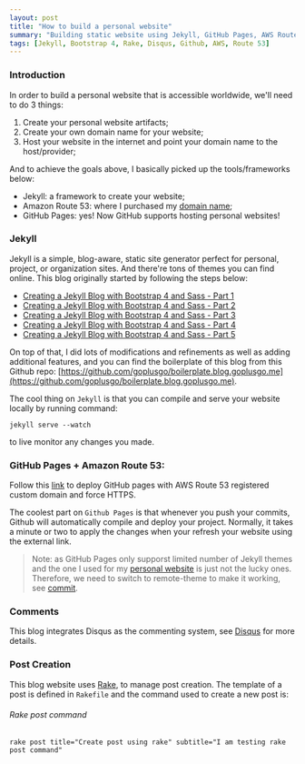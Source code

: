 ```yaml
---
layout: post
title: "How to build a personal website"
summary: "Building static website using Jekyll, GitHub Pages, AWS Route 53 along with Bootstrap 4, Rake, Disqus"
tags: [Jekyll, Bootstrap 4, Rake, Disqus, Github, AWS, Route 53]
---
```


### Introduction
In order to build a personal website that is accessible worldwide, we'll need to do 3 things:
1. Create your personal website artifacts;
2. Create your own domain name for your website;
3. Host your website in the internet and point your domain name to the host/provider; 

And to achieve the goals above, I basically picked up the tools/frameworks below:

* Jekyll: a framework to create your website;
* Amazon Route 53: where I purchased my [domain name](http://goplusgo.me);
* GitHub Pages: yes! Now GitHub supports hosting personal websites!

### Jekyll
Jekyll is a simple, blog-aware, static site generator perfect for personal, project, or organization sites. And there're tons of themes you can find online. This blog originally started by following the steps below:

* [Creating a Jekyll Blog with Bootstrap 4 and Sass - Part 1](https://experimentingwithcode.com/creating-a-jekyll-blog-with-bootstrap-4-and-sass-part-1/)
* [Creating a Jekyll Blog with Bootstrap 4 and Sass - Part 2](https://experimentingwithcode.com/creating-a-jekyll-blog-with-bootstrap-4-and-sass-part-2/)
* [Creating a Jekyll Blog with Bootstrap 4 and Sass - Part 3](https://experimentingwithcode.com/creating-a-jekyll-blog-with-bootstrap-4-and-sass-part-3/)
* [Creating a Jekyll Blog with Bootstrap 4 and Sass - Part 4](https://experimentingwithcode.com/creating-a-jekyll-blog-with-bootstrap-4-and-sass-part-4/)
* [Creating a Jekyll Blog with Bootstrap 4 and Sass - Part 5](https://experimentingwithcode.com/creating-a-jekyll-blog-with-bootstrap-4-and-sass-part-5/)

On top of that, I did lots of modifications and refinements as well as adding additional features, and you can find the boilerplate of this blog from this Github repo: [https://github.com/goplusgo/boilerplate.blog.goplusgo.me](https://github.com/goplusgo/boilerplate.blog.goplusgo.me).

The cool thing on `Jekyll` is that you can compile and serve your website locally by running command:

```shell
jekyll serve --watch
```

to live monitor any changes you made.

### GitHub Pages + Amazon Route 53:
Follow this [link](https://medium.com/@benwiz/how-to-deploy-github-pages-with-aws-route-53-registered-custom-domain-and-force-https-bbea801e5ea3) to deploy GitHub pages with AWS Route 53 registered custom domain and force HTTPS.

The coolest part on `Github Pages` is that whenever you push your commits, Github will automatically compile and deploy your project. Normally, it takes a minute or two to apply the changes when your refresh your website using the external link. 

> Note: as GitHub Pages only supporst limited number of Jekyll themes and the one I used for my [personal website](https://goplusgo.me) is just not the lucky ones. Therefore, we need to switch to remote-theme to make it working, see [commit](https://github.com/goplusgo/goplusgo.github.io/commit/3f5cb7aa20c67d9cec0ace0be161e334e1d821f1).

### Comments

This blog integrates Disqus as the commenting system, see [Disqus](https://disqus.com) for more details.

### Post Creation

This blog website uses [Rake](https://github.com/ruby/rake), to manage post creation. The template of a post is defined in `Rakefile` and the command used to create a new post is:

###### Rake post command
```shell
rake post title="Create post using rake" subtitle="I am testing rake post command"
```
